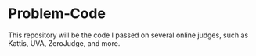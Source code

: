 # Problem-Code
This repository will be the code I passed on several online judges, such as Kattis, UVA, ZeroJudge, and more.
